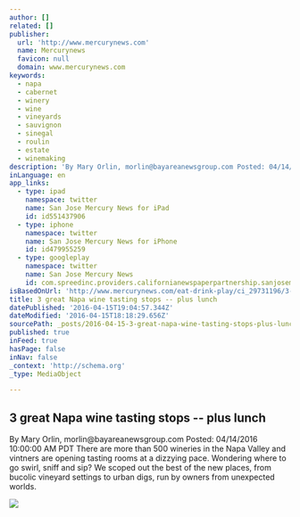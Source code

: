 ```yaml
---
author: []
related: []
publisher:
  url: 'http://www.mercurynews.com'
  name: Mercurynews
  favicon: null
  domain: www.mercurynews.com
keywords:
  - napa
  - cabernet
  - winery
  - wine
  - vineyards
  - sauvignon
  - sinegal
  - roulin
  - estate
  - winemaking
description: 'By Mary Orlin, morlin@bayareanewsgroup.com Posted: 04/14/2016 10:00:00 AM PDT There are more than 500 wineries in the Napa Valley and vintners are opening tasting rooms at a dizzying pace. Wondering where to go swirl, sniff and sip? We scoped out the best of the new places, from bucolic vineyard settings to urban digs, run by owners from unexpected worlds.'
inLanguage: en
app_links:
  - type: ipad
    namespace: twitter
    name: San Jose Mercury News for iPad
    id: id551437906
  - type: iphone
    namespace: twitter
    name: San Jose Mercury News for iPhone
    id: id479955259
  - type: googleplay
    namespace: twitter
    name: San Jose Mercury News
    id: com.spreedinc.providers.californianewspaperpartnership.sanjosemercurynews
isBasedOnUrl: 'http://www.mercurynews.com/eat-drink-play/ci_29731196/3-great-napa-wine-tasting-stops-plus-lunch?utm_campaign=Echobox&utm_medium=Social&utm_source=Twitter#link_time=1460697646'
title: 3 great Napa wine tasting stops -- plus lunch
datePublished: '2016-04-15T19:04:57.344Z'
dateModified: '2016-04-15T18:18:29.656Z'
sourcePath: _posts/2016-04-15-3-great-napa-wine-tasting-stops-plus-lunch.md
published: true
inFeed: true
hasPage: false
inNav: false
_context: 'http://schema.org'
_type: MediaObject

---
```

<article style=""><h1>3 great Napa wine tasting stops -- plus lunch</h1><p>By Mary Orlin, morlin@bayareanewsgroup.com Posted: 04/14/2016 10:00:00 AM PDT There are more than 500 wineries in the Napa Valley and vintners are opening tasting rooms at a dizzying pace. Wondering where to go swirl, sniff and sip? We scoped out the best of the new places, from bucolic vineyard settings to urban digs, run by owners from unexpected worlds.</p><img src="http://extras.mnginteractive.com/live/media/site568/2016/0401/20160401__WINERY-0417-01~1.JPG" /></article>